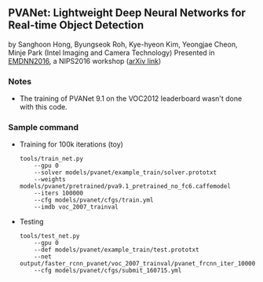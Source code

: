## PVANet: Lightweight Deep Neural Networks for Real-time Object Detection
by Sanghoon Hong, Byungseok Roh, Kye-hyeon Kim, Yeongjae Cheon, Minje Park (Intel Imaging and Camera Technology)
Presented in [EMDNN2016](http://allenai.org/plato/emdnn/), a NIPS2016 workshop ([arXiv link](https://arxiv.org/abs/1611.08588))

### Notes
- The training of PVANet 9.1 on the VOC2012 leaderboard wasn't done with this code.

### Sample command
- Training for 100k iterations (toy)
    ```
    tools/train_net.py 
        --gpu 0
        --solver models/pvanet/example_train/solver.prototxt
        --weights models/pvanet/pretrained/pva9.1_pretrained_no_fc6.caffemodel
        --iters 100000
        --cfg models/pvanet/cfgs/train.yml
        --imdb voc_2007_trainval
    ```

- Testing

    ```
    tools/test_net.py
        --gpu 0
        --def models/pvanet/example_train/test.prototxt
        --net output/faster_rcnn_pvanet/voc_2007_trainval/pvanet_frcnn_iter_100000.caffemodel
        --cfg models/pvanet/cfgs/submit_160715.yml 
    ```
